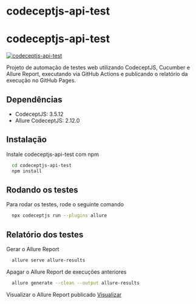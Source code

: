 # codeceptjs-api-test
# codeceptjs-api-test
[![codeceptjs-api-test](https://github.com/rlhorochovec/codeceptjs-api-test/actions/workflows/ci.yml/badge.svg)](https://github.com/rlhorochovec/codeceptjs-api-test/actions/workflows/ci.yml)

Projeto de automação de testes web utilizando CodeceptJS, Cucumber e Allure Report, executando via GitHub Actions e publicando o relatório da execução no GitHub Pages.

## Dependências
- CodeceptJS: 3.5.12
- Allure CodeceptJS: 2.12.0

## Instalação
Instale codeceptjs-api-test com npm

```bash
  cd codeceptjs-api-test
  npm install
```

## Rodando os testes
Para rodar os testes, rode o seguinte comando

```bash
  npx codeceptjs run --plugins allure
```

## Relatório dos testes
Gerar o Allure Report

```bash
  allure serve allure-results
```

Apagar o Allure Report de execuções anteriores

```bash
  allure generate --clean --output allure-results
```

Visualizar o Allure Report publicado
[Visualizar](https://rlhorochovec.github.io/codeceptjs-api-test/)